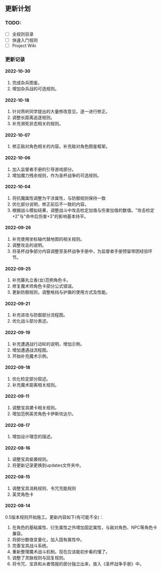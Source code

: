 ## 更新计划

### TODO:

- [ ] 全规则目录
- [ ] 快速入门规则
- [ ] Project Wiki

### 更新记录

#### 2022-10-30

1. 完成杂兵图鉴。
2. 增加杂兵战的可选规则。

#### 2022-10-18

1. 针对燕听同学提出的大量修改意见，逐一进行修正。
2. 调整长距离追逐规则。
3. 补充濒死状态相关的规则。

#### 2022-10-07

1. 修正敌对角色相关的内容。补充敌对角色图鉴框架。

#### 2022-10-06

1. 加入监督者手册的引导游戏部分。
2. 增加魔力残余规则，作为圣杯战争的可选规则。

#### 2022-10-04

1. 将抗魔属性调整为干涉属性，与防御规则保持一致
2. 优化部分说明，修正前后不一致的内容。
3. 根据战斗模拟结果，调整战斗中攻击检定加值与伤害加值的数值。"攻击检定+2"与"命中后伤害+3"的影响基本持平。

#### 2022-09-26

1. 补充使用坐标轴代替地图的相关规则。
2. 调整攻击的说明。
3. 将圣杯战争部分内容调整至圣杯战争手册中，为监督者手册预留带团经验环节。

#### 2022-09-25

1. 补充藤丸立香(女)范例角色卡。
2. 修复魔术师角色卡部分公式错误。
3. 更新防御规则，调整格挡与护盾的使用方式及性能。

#### 2022-09-21

1. 补充进攻与防御部分流程图。
2. 优化战斗部分表述。

#### 2022-09-19

1. 补充遭遇战行动轮的说明，增加示例。
2. 增加遭遇战流程图。
3. 开始补充魔术示例。

#### 2022-09-18

1. 优化检定部分叙述。
2. 补充魔术距离相关规则。

#### 2022-09-11

1. 调整宝具建卡相关规则。
2. 增加范例英灵角色卡伊斯坎达尔。

#### 2022-08-17

1. 增加设计理念的描述。

#### 2022-08-16

1. 调整宝具偷袭规则。
2. 将更新记录更换到updates文件夹中。

#### 2022-08-15

1. 调整宝具消耗规则、令咒充能规则
2. 英灵角色卡

#### 2022-08-14

0.5版本规则开始施工。更新内容如下(有可能不全)：

1. 在角色的基础属性、衍生属性之外增加固定属性，与敌对角色、NPC等角色卡兼容。
2. 将部分数值变量化，加入固有属性中。
3. 完善宝具战斗系统。
4. 重新整理魔术战斗机制。现在应该能初步看的懂了。
5. 调整了灵脉规则与回复规则。
6. 将令咒、宝具和从者情报的部分独立出来，放入《圣杯战争手册》中。

